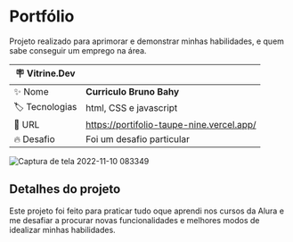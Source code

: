 # Portfólio

Projeto realizado para aprimorar e demonstrar minhas habilidades, e quem sabe conseguir um emprego na área.


| :placard: Vitrine.Dev |     |
| -------------  | --- |
| :sparkles: Nome        | **Curriculo Bruno Bahy**
| :label: Tecnologias | html, CSS e javascript
| :rocket: URL         | https://portifolio-taupe-nine.vercel.app/
| :fire: Desafio     | Foi um desafio particular

<!-- Inserir imagem com a #vitrinedev ao final do link -->
![Captura de tela 2022-11-10 083349](https://user-images.githubusercontent.com/110056385/201081343-a4232b2b-183e-47cb-ac08-412d95a26416.png)

## Detalhes do projeto

Este projeto foi feito para praticar tudo oque aprendi nos cursos da Alura e me desafiar a procurar novas funcionalidades e melhores modos de idealizar minhas habilidades.
